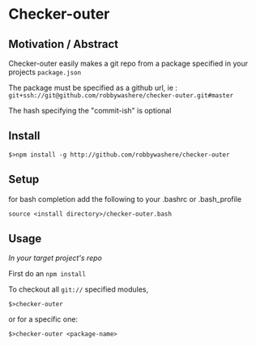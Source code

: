 # Checker-outer

## Motivation / Abstract

Checker-outer easily makes a git repo from a package specified in your projects `package.json`

The package must be specified as a github url, ie : `git+ssh://git@github.com/robbywashere/checker-outer.git#master`

The hash specifying the "commit-ish" is optional


## Install

`$>npm install -g http://github.com/robbywashere/checker-outer`

## Setup

for bash completion add the following to your .bashrc or .bash_profile

`source <install directory>/checker-outer.bash`

## Usage

_In your target project's repo_

First do an `npm install`

To checkout all `git://` specified modules, 

`$>checker-outer`

or for a specific one:

`$>checker-outer <package-name>`




